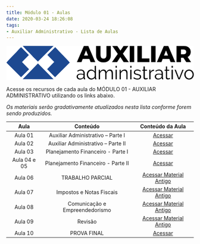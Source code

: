 ```yaml
---
title: Módulo 01 - Aulas
date: 2020-03-24 18:26:08
tags:
- Auxiliar Administrativo - Lista de Aulas
---
```


<img src="../../../assets/media/img/cursos/logo-auxiliar-administrativo-01.png" alt="Auxiliar Administrativo" title="Auxiliar Administrativo" class="img-50  bg-white">

Acesse os recursos de cada aula do MÓDULO 01 - AUXILIAR ADMINISTRATIVO utilizando os links abaixo.

*Os materiais serão gradativamente atualizados nesta lista conforme forem sendo produzidos.*

| Aula    | Conteúdo                            | Conteúdo da Aula |
| :-----: | :-----:                             | :-----:          |
| Aula 01 | Auxiliar Administrativo – Parte I   | [Acessar](../aulas/aula-01) | 
| Aula 02 | Auxiliar Administrativo – Parte II  | [Acessar](../aulas/aula-02) |
| Aula 03 | Planejamento Financeiro - Parte I   | [Acessar](../aulas/aula-03) | 
| Aula 04 e 05 | Planejamento Financeiro - Parte II  | [Acessar](../aulas/aula-04) | 
| Aula 06 | TRABALHO PARCIAL                    | <a href="../../../assets/content/administracao/modulo-01/05 - Revisão - Aulas 01 a 05.pdf" target="_blank"><i class="icofont-download"></i> Acessar Material Antigo</a> | 
| Aula 07 | Impostos e Notas Fiscais            | <a href="../../../assets/content/administracao/modulo-01/07 - Resumo - Aula 07.pdf" target="_blank"><i class="icofont-download"></i> Acessar Material Antigo</a> | 
| Aula 08 | Comunicação e Empreendedorismo      | <a href="../../../assets/content/administracao/modulo-01/08 - Resumo - Aula 08.pdf" target="_blank"><i class="icofont-download"></i> Acessar Material Antigo</a>| 
| Aula 09 | Revisão                             | <a href="../../../assets/content/administracao/modulo-01/09 - Revisão - Aulas 01 a 08.pdf" target="_blank"><i class="icofont-download"></i> Acessar Material Antigo</a> | 
| Aula 10 | PROVA FINAL                         | [Acessar](../provas-anteriores) | 